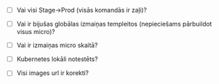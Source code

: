 - [ ] Vai visi Stage->Prod (visās komandās ir zaļi)?

- [ ] Vai ir bijušas globālas izmaiņas templeitos (nepieciešams pārbuildot visus micro)?

- [ ] Vai ir izmaiņas micro skaitā?

- [ ] Kubernetes lokāli notestēts?

- [ ] Visi images url ir korekti?
